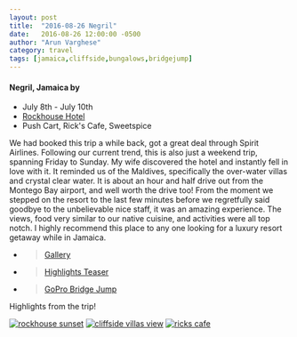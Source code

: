 ```yaml
---
layout: post
title:  "2016-08-26 Negril"
date:   2016-08-26 12:00:00 -0500
author: "Arun Varghese"
category: travel
tags: [jamaica,cliffside,bungalows,bridgejump]
---
```


#### Negril, Jamaica by <i class="fa fa-fw fa-plane"></i> 
+ <i class="fa fa-fw fa-calendar"></i> July 8th - July 10th
+ <i class="fa fa-fw fa-bed"></i> [Rockhouse Hotel](http://www.rockhouse.com/escape/)
+ <i class="fa fa-fw fa-map-marker"></i> Push Cart, Rick's Cafe, Sweetspice

We had booked this trip a while back, got a great deal through Spirit Airlines. Following our current trend, this is also just a weekend trip, spanning Friday to Sunday. My wife discovered the hotel and instantly fell in love with it. It reminded us of the Maldives, specifically the over-water villas and crystal clear water. It is about an hour and half drive out from the Montego Bay airport, and well worth the drive too! From the moment we stepped on the resort to the last few minutes before we regretfully said goodbye to the unbelievable nice staff, it was an amazing experience. The views, food very similar to our native cuisine, and activities were all top notch. I highly recommend this place to any one looking for a luxury resort getaway while in Jamaica.  

+ > [Gallery](http://imgur.com/a/go1Dc)
+ > [Highlights Teaser](https://www.instagram.com/p/BKG86mFgM10/?taken-by=var_arun)  
+ > [GoPro Bridge Jump](https://www.instagram.com/p/BJn-G4hA7jn/?taken-by=var_arun)  

Highlights from the trip!

<div class="img-container">
	<a target="_blank" href="http://i.imgur.com/pawE6y2.jpg"><img class="img-travel" src="http://i.imgur.com/pawE6y2h.jpg" alt
	="rockhouse sunset"/></a>
	<a target="_blank" href="http://i.imgur.com/tDDGRQo.jpg"><img class="img-travel" src="http://i.imgur.com/tDDGRQoh.jpg" alt
	="cliffside villas view"/></a>
	<a target="_blank" href="http://i.imgur.com/h4Yuo3z.jpg"><img class="img-travel" src="http://i.imgur.com/h4Yuo3zh.jpg" alt
	="ricks cafe"/></a>
</div>






